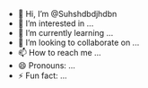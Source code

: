 - 👋 Hi, I’m @Suhshdbdjhdbn
- 👀 I’m interested in ...
- 🌱 I’m currently learning ...
- 💞️ I’m looking to collaborate on ...
- 📫 How to reach me ...
- 😄 Pronouns: ...
- ⚡ Fun fact: ...

<!---
Suhshdbdjhdbn/Suhshdbdjhdbn is a ✨ special ✨ repository because its `README.md` (this file) appears on your GitHub profile.
You can click the Preview link to take a look at your changes.
--->
